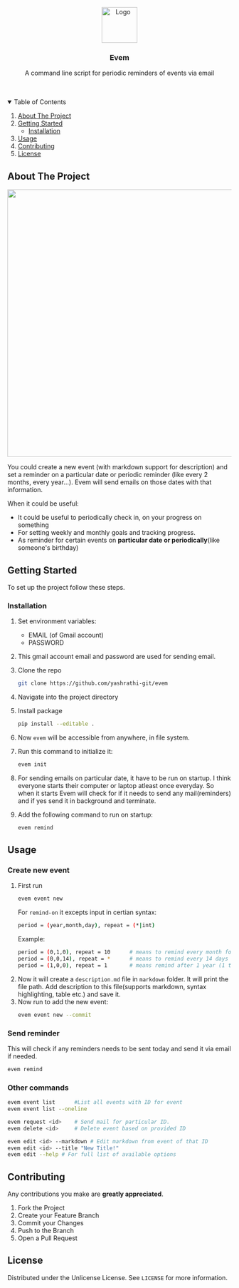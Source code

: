 <p align="center">
  <a href="https://github.com/yashrathi-git/evem">
    <img src="https://raw.githubusercontent.com/yashrathi-git/evem/main/images/logo.png" alt="Logo" width="80" height="80">
  </a>

  <h3 align="center">Evem</h3>

  <p align="center">
    A command line script for periodic reminders of events via email 
    <br />
    <br />
    <br />
  </p>
</p>

<!-- TABLE OF CONTENTS -->
<details open="open">
  <summary>Table of Contents</summary>
  <ol>
    <li>
      <a href="#about-the-project">About The Project</a>
    </li>
    <li>
      <a href="#getting-started">Getting Started</a>
      <ul>
        <li><a href="#installation">Installation</a></li>
      </ul>
    </li>
    <li><a href="#usage">Usage</a></li>
    <li><a href="#contributing">Contributing</a></li>
    <li><a href="#license">License</a></li>
  </ol>
</details>

<!-- ABOUT THE PROJECT -->

## About The Project
<p align="center">
<img src = "images/demo.jpeg" height= "600px">
</p>
You could create a new event (with markdown support for description) and set a reminder on a particular date or periodic reminder (like every 2 months, every year...). Evem will send emails on those dates with that information.

When it could be useful:

- It could be useful to periodically check in, on your progress on something
- For setting weekly and monthly goals and tracking progress.
- As reminder for certain events on **particular date or periodically**(like someone's birthday)

<!-- GETTING STARTED -->

## Getting Started

To set up the project follow these steps.

### Installation

1. Set environment variables:

   - EMAIL (of Gmail account)
   - PASSWORD

2. This gmail account email and password are used for sending email.
3. Clone the repo
   ```sh
   git clone https://github.com/yashrathi-git/evem
   ```
4. Navigate into the project directory
5. Install package
   ```sh
   pip install --editable .
   ```
6. Now `evem` will be accessible from anywhere, in file system.
7. Run this command to initialize it:
   ```sh
   evem init
   ```
8. For sending emails on particular date, it have to be run on startup. I think everyone starts their computer or laptop atleast once everyday. So when it starts Evem will check for if it needs to send any mail(reminders) and if yes send it in background and terminate.

9. Add the following command to run on startup:
   ```sh
   evem remind
   ```

<!-- USAGE EXAMPLES -->

## Usage

### Create new event

1. First run
   ```sh
   evem event new
   ```
   For `remind-on` it excepts input in certian syntax:
   ```sh
   period = (year,month,day), repeat = (*|int)
   ```
   Example:
   ```sh
   period = (0,1,0), repeat = 10      # means to remind every month for 10 times
   period = (0,0,14), repeat = *      # means to remind every 14 days (forever)
   period = (1,0,0), repeat = 1       # means remind after 1 year (1 time only)
   ```
2. Now it will create a `description.md` file in `markdown` folder. It will print the file path. Add description to this file(supports markdown, syntax highlighting, table etc.) and save it.
3. Now run to add the new event:
   ```sh
   evem event new --commit
   ```

### Send reminder

This will check if any reminders needs to be sent today and send it via email if needed.

```sh
evem remind
```

### Other commands

```sh
evem event list      #List all events with ID for event
evem event list --oneline

evem request <id>    # Send mail for particular ID.
evem delete <id>     # Delete event based on provided ID

evem edit <id> --markdown # Edit markdown from event of that ID
evem edit <id> --title "New Title!"
evem edit --help # For full list of available options

```

<!-- CONTRIBUTING -->

## Contributing

Any contributions you make are **greatly appreciated**.

1. Fork the Project
2. Create your Feature Branch
3. Commit your Changes
4. Push to the Branch
5. Open a Pull Request

## License

Distributed under the Unlicense License. See `LICENSE` for more information.